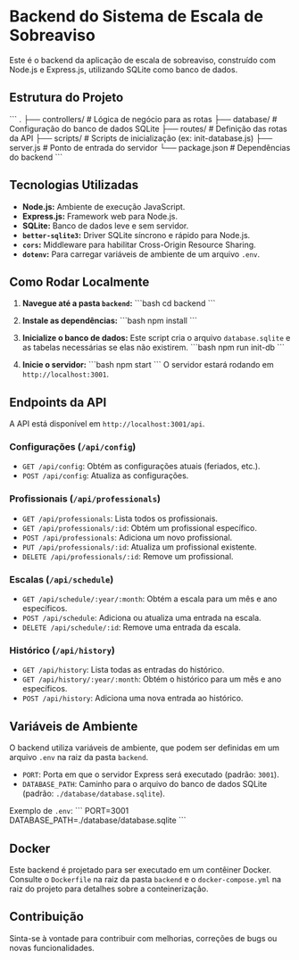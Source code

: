 # Backend do Sistema de Escala de Sobreaviso

Este é o backend da aplicação de escala de sobreaviso, construído com Node.js e Express.js, utilizando SQLite como banco de dados.

## Estrutura do Projeto

\`\`\`
.
├── controllers/      # Lógica de negócio para as rotas
├── database/         # Configuração do banco de dados SQLite
├── routes/           # Definição das rotas da API
├── scripts/          # Scripts de inicialização (ex: init-database.js)
├── server.js         # Ponto de entrada do servidor
└── package.json      # Dependências do backend
\`\`\`

## Tecnologias Utilizadas

-   **Node.js:** Ambiente de execução JavaScript.
-   **Express.js:** Framework web para Node.js.
-   **SQLite:** Banco de dados leve e sem servidor.
-   **`better-sqlite3`:** Driver SQLite síncrono e rápido para Node.js.
-   **`cors`:** Middleware para habilitar Cross-Origin Resource Sharing.
-   **`dotenv`:** Para carregar variáveis de ambiente de um arquivo `.env`.

## Como Rodar Localmente

1.  **Navegue até a pasta `backend`:**
    \`\`\`bash
    cd backend
    \`\`\`

2.  **Instale as dependências:**
    \`\`\`bash
    npm install
    \`\`\`

3.  **Inicialize o banco de dados:**
    Este script cria o arquivo `database.sqlite` e as tabelas necessárias se elas não existirem.
    \`\`\`bash
    npm run init-db
    \`\`\`

4.  **Inicie o servidor:**
    \`\`\`bash
    npm start
    \`\`\`
    O servidor estará rodando em `http://localhost:3001`.

## Endpoints da API

A API está disponível em `http://localhost:3001/api`.

### Configurações (`/api/config`)

-   `GET /api/config`: Obtém as configurações atuais (feriados, etc.).
-   `POST /api/config`: Atualiza as configurações.

### Profissionais (`/api/professionals`)

-   `GET /api/professionals`: Lista todos os profissionais.
-   `GET /api/professionals/:id`: Obtém um profissional específico.
-   `POST /api/professionals`: Adiciona um novo profissional.
-   `PUT /api/professionals/:id`: Atualiza um profissional existente.
-   `DELETE /api/professionals/:id`: Remove um profissional.

### Escalas (`/api/schedule`)

-   `GET /api/schedule/:year/:month`: Obtém a escala para um mês e ano específicos.
-   `POST /api/schedule`: Adiciona ou atualiza uma entrada na escala.
-   `DELETE /api/schedule/:id`: Remove uma entrada da escala.

### Histórico (`/api/history`)

-   `GET /api/history`: Lista todas as entradas do histórico.
-   `GET /api/history/:year/:month`: Obtém o histórico para um mês e ano específicos.
-   `POST /api/history`: Adiciona uma nova entrada ao histórico.

## Variáveis de Ambiente

O backend utiliza variáveis de ambiente, que podem ser definidas em um arquivo `.env` na raiz da pasta `backend`.

-   `PORT`: Porta em que o servidor Express será executado (padrão: `3001`).
-   `DATABASE_PATH`: Caminho para o arquivo do banco de dados SQLite (padrão: `./database/database.sqlite`).

Exemplo de `.env`:
\`\`\`
PORT=3001
DATABASE_PATH=./database/database.sqlite
\`\`\`

## Docker

Este backend é projetado para ser executado em um contêiner Docker. Consulte o `Dockerfile` na raiz da pasta `backend` e o `docker-compose.yml` na raiz do projeto para detalhes sobre a conteinerização.

## Contribuição

Sinta-se à vontade para contribuir com melhorias, correções de bugs ou novas funcionalidades.
